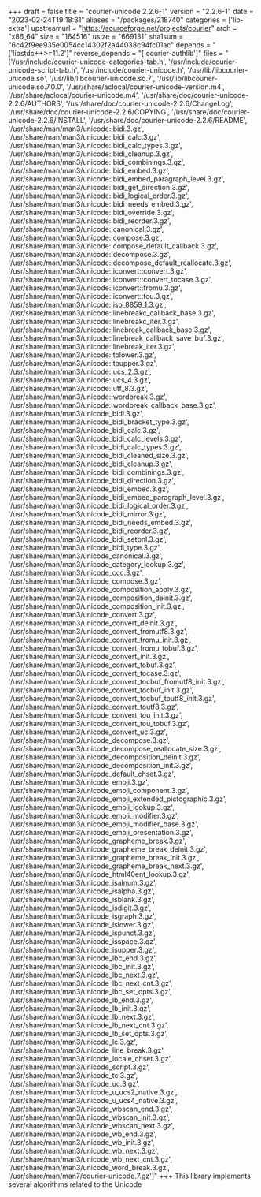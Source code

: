 +++
draft = false
title = "courier-unicode 2.2.6-1"
version = "2.2.6-1"
date = "2023-02-24T19:18:31"
aliases = "/packages/218740"
categories = ['lib-extra']
upstreamurl = "https://sourceforge.net/projects/courier"
arch = "x86_64"
size = "164516"
usize = "669131"
sha1sum = "6c42f9ee935e0054cc14302f2a44038c94fc01ac"
depends = "['libstdc++>=11.2']"
reverse_depends = "['courier-authlib']"
files = "['/usr/include/courier-unicode-categories-tab.h', '/usr/include/courier-unicode-script-tab.h', '/usr/include/courier-unicode.h', '/usr/lib/libcourier-unicode.so', '/usr/lib/libcourier-unicode.so.7', '/usr/lib/libcourier-unicode.so.7.0.0', '/usr/share/aclocal/courier-unicode-version.m4', '/usr/share/aclocal/courier-unicode.m4', '/usr/share/doc/courier-unicode-2.2.6/AUTHORS', '/usr/share/doc/courier-unicode-2.2.6/ChangeLog', '/usr/share/doc/courier-unicode-2.2.6/COPYING', '/usr/share/doc/courier-unicode-2.2.6/INSTALL', '/usr/share/doc/courier-unicode-2.2.6/README', '/usr/share/man/man3/unicode::bidi.3.gz', '/usr/share/man/man3/unicode::bidi_calc.3.gz', '/usr/share/man/man3/unicode::bidi_calc_types.3.gz', '/usr/share/man/man3/unicode::bidi_cleanup.3.gz', '/usr/share/man/man3/unicode::bidi_combinings.3.gz', '/usr/share/man/man3/unicode::bidi_embed.3.gz', '/usr/share/man/man3/unicode::bidi_embed_paragraph_level.3.gz', '/usr/share/man/man3/unicode::bidi_get_direction.3.gz', '/usr/share/man/man3/unicode::bidi_logical_order.3.gz', '/usr/share/man/man3/unicode::bidi_needs_embed.3.gz', '/usr/share/man/man3/unicode::bidi_override.3.gz', '/usr/share/man/man3/unicode::bidi_reorder.3.gz', '/usr/share/man/man3/unicode::canonical.3.gz', '/usr/share/man/man3/unicode::compose.3.gz', '/usr/share/man/man3/unicode::compose_default_callback.3.gz', '/usr/share/man/man3/unicode::decompose.3.gz', '/usr/share/man/man3/unicode::decompose_default_reallocate.3.gz', '/usr/share/man/man3/unicode::iconvert::convert.3.gz', '/usr/share/man/man3/unicode::iconvert::convert_tocase.3.gz', '/usr/share/man/man3/unicode::iconvert::fromu.3.gz', '/usr/share/man/man3/unicode::iconvert::tou.3.gz', '/usr/share/man/man3/unicode::iso_8859_1.3.gz', '/usr/share/man/man3/unicode::linebreakc_callback_base.3.gz', '/usr/share/man/man3/unicode::linebreakc_iter.3.gz', '/usr/share/man/man3/unicode::linebreak_callback_base.3.gz', '/usr/share/man/man3/unicode::linebreak_callback_save_buf.3.gz', '/usr/share/man/man3/unicode::linebreak_iter.3.gz', '/usr/share/man/man3/unicode::tolower.3.gz', '/usr/share/man/man3/unicode::toupper.3.gz', '/usr/share/man/man3/unicode::ucs_2.3.gz', '/usr/share/man/man3/unicode::ucs_4.3.gz', '/usr/share/man/man3/unicode::utf_8.3.gz', '/usr/share/man/man3/unicode::wordbreak.3.gz', '/usr/share/man/man3/unicode::wordbreak_callback_base.3.gz', '/usr/share/man/man3/unicode_bidi.3.gz', '/usr/share/man/man3/unicode_bidi_bracket_type.3.gz', '/usr/share/man/man3/unicode_bidi_calc.3.gz', '/usr/share/man/man3/unicode_bidi_calc_levels.3.gz', '/usr/share/man/man3/unicode_bidi_calc_types.3.gz', '/usr/share/man/man3/unicode_bidi_cleaned_size.3.gz', '/usr/share/man/man3/unicode_bidi_cleanup.3.gz', '/usr/share/man/man3/unicode_bidi_combinings.3.gz', '/usr/share/man/man3/unicode_bidi_direction.3.gz', '/usr/share/man/man3/unicode_bidi_embed.3.gz', '/usr/share/man/man3/unicode_bidi_embed_paragraph_level.3.gz', '/usr/share/man/man3/unicode_bidi_logical_order.3.gz', '/usr/share/man/man3/unicode_bidi_mirror.3.gz', '/usr/share/man/man3/unicode_bidi_needs_embed.3.gz', '/usr/share/man/man3/unicode_bidi_reorder.3.gz', '/usr/share/man/man3/unicode_bidi_setbnl.3.gz', '/usr/share/man/man3/unicode_bidi_type.3.gz', '/usr/share/man/man3/unicode_canonical.3.gz', '/usr/share/man/man3/unicode_category_lookup.3.gz', '/usr/share/man/man3/unicode_ccc.3.gz', '/usr/share/man/man3/unicode_compose.3.gz', '/usr/share/man/man3/unicode_composition_apply.3.gz', '/usr/share/man/man3/unicode_composition_deinit.3.gz', '/usr/share/man/man3/unicode_composition_init.3.gz', '/usr/share/man/man3/unicode_convert.3.gz', '/usr/share/man/man3/unicode_convert_deinit.3.gz', '/usr/share/man/man3/unicode_convert_fromutf8.3.gz', '/usr/share/man/man3/unicode_convert_fromu_init.3.gz', '/usr/share/man/man3/unicode_convert_fromu_tobuf.3.gz', '/usr/share/man/man3/unicode_convert_init.3.gz', '/usr/share/man/man3/unicode_convert_tobuf.3.gz', '/usr/share/man/man3/unicode_convert_tocase.3.gz', '/usr/share/man/man3/unicode_convert_tocbuf_fromutf8_init.3.gz', '/usr/share/man/man3/unicode_convert_tocbuf_init.3.gz', '/usr/share/man/man3/unicode_convert_tocbuf_toutf8_init.3.gz', '/usr/share/man/man3/unicode_convert_toutf8.3.gz', '/usr/share/man/man3/unicode_convert_tou_init.3.gz', '/usr/share/man/man3/unicode_convert_tou_tobuf.3.gz', '/usr/share/man/man3/unicode_convert_uc.3.gz', '/usr/share/man/man3/unicode_decompose.3.gz', '/usr/share/man/man3/unicode_decompose_reallocate_size.3.gz', '/usr/share/man/man3/unicode_decomposition_deinit.3.gz', '/usr/share/man/man3/unicode_decomposition_init.3.gz', '/usr/share/man/man3/unicode_default_chset.3.gz', '/usr/share/man/man3/unicode_emoji.3.gz', '/usr/share/man/man3/unicode_emoji_component.3.gz', '/usr/share/man/man3/unicode_emoji_extended_pictographic.3.gz', '/usr/share/man/man3/unicode_emoji_lookup.3.gz', '/usr/share/man/man3/unicode_emoji_modifier.3.gz', '/usr/share/man/man3/unicode_emoji_modifier_base.3.gz', '/usr/share/man/man3/unicode_emoji_presentation.3.gz', '/usr/share/man/man3/unicode_grapheme_break.3.gz', '/usr/share/man/man3/unicode_grapheme_break_deinit.3.gz', '/usr/share/man/man3/unicode_grapheme_break_init.3.gz', '/usr/share/man/man3/unicode_grapheme_break_next.3.gz', '/usr/share/man/man3/unicode_html40ent_lookup.3.gz', '/usr/share/man/man3/unicode_isalnum.3.gz', '/usr/share/man/man3/unicode_isalpha.3.gz', '/usr/share/man/man3/unicode_isblank.3.gz', '/usr/share/man/man3/unicode_isdigit.3.gz', '/usr/share/man/man3/unicode_isgraph.3.gz', '/usr/share/man/man3/unicode_islower.3.gz', '/usr/share/man/man3/unicode_ispunct.3.gz', '/usr/share/man/man3/unicode_isspace.3.gz', '/usr/share/man/man3/unicode_isupper.3.gz', '/usr/share/man/man3/unicode_lbc_end.3.gz', '/usr/share/man/man3/unicode_lbc_init.3.gz', '/usr/share/man/man3/unicode_lbc_next.3.gz', '/usr/share/man/man3/unicode_lbc_next_cnt.3.gz', '/usr/share/man/man3/unicode_lbc_set_opts.3.gz', '/usr/share/man/man3/unicode_lb_end.3.gz', '/usr/share/man/man3/unicode_lb_init.3.gz', '/usr/share/man/man3/unicode_lb_next.3.gz', '/usr/share/man/man3/unicode_lb_next_cnt.3.gz', '/usr/share/man/man3/unicode_lb_set_opts.3.gz', '/usr/share/man/man3/unicode_lc.3.gz', '/usr/share/man/man3/unicode_line_break.3.gz', '/usr/share/man/man3/unicode_locale_chset.3.gz', '/usr/share/man/man3/unicode_script.3.gz', '/usr/share/man/man3/unicode_tc.3.gz', '/usr/share/man/man3/unicode_uc.3.gz', '/usr/share/man/man3/unicode_u_ucs2_native.3.gz', '/usr/share/man/man3/unicode_u_ucs4_native.3.gz', '/usr/share/man/man3/unicode_wbscan_end.3.gz', '/usr/share/man/man3/unicode_wbscan_init.3.gz', '/usr/share/man/man3/unicode_wbscan_next.3.gz', '/usr/share/man/man3/unicode_wb_end.3.gz', '/usr/share/man/man3/unicode_wb_init.3.gz', '/usr/share/man/man3/unicode_wb_next.3.gz', '/usr/share/man/man3/unicode_wb_next_cnt.3.gz', '/usr/share/man/man3/unicode_word_break.3.gz', '/usr/share/man/man7/courier-unicode.7.gz']"
+++
This library implements several algorithms related to the Unicode